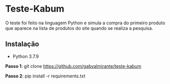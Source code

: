 # Teste-Kabum
O teste foi feito na linguagem Python e simula a compra do primeiro produto que aparece na lista de produtos do site quando se realiza a pesquisa.

## Instalação
- Python 3.7.9

**Passo 1**:
git clone https://github.com/gabyalmirante/teste-kabum

**Passo 2**:
pip install -r requirements.txt
